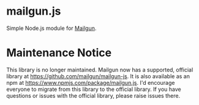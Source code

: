 # mailgun.js

Simple Node.js module for [Mailgun](http://www.mailgun.com).

# Maintenance Notice

This library is no longer maintained. Mailgun now has a supported, official library at https://github.com/mailgun/mailgun-js. It is also available as an npm at https://www.npmjs.com/package/mailgun.js. I'd encourage everyone to migrate from this library to the official library. If you have questions or issues with the official library, please raise issues there.
